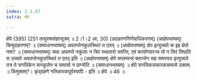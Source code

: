 ```yaml
---
index: 2.1.47
sutra: क्षेपे

---
```

 क्षेपे (395) (251 तत्पुरुषसंज्ञासूत्रम् ॥ 2।1।2 आ, 30) (उदाहरणनिर्णयाधिकरणम्) (आक्षेपभाष्यम्) किमुदाहरणम्? ॥ (समाधानभाष्यम्) अवतप्तेनकुलस्थितं त एतत् ॥ (आक्षेपभाष्यम्) क्षेप इत्युच्यते क इह क्षेपो नाम? ॥ (समाधानभाष्यम्) यथा अवतप्ते नकुलाः न चिरं स्थातारो भवन्ति, एवं कार्याण्यारभ्य यो न चिरं तिष्ठति स उच्यते अवतप्तेनकुलस्थितं त एतद् इति ॥ (आक्षेपभाष्यम्) क्षेपे सप्तम्यन्तं क्तान्तेन सह समस्यत इत्युच्यते तत्र ते सगतिकेन सनकुलेन च समासो न प्राप्नोति ॥ (समाधानभाष्यम्) ॥ क्षेपे सगतिकसकारकसमासे उक्तम् ॥ किमुक्तम्?। कृद्ग्रहणे गतिकारकपूर्वस्यापि -  इति ॥ क्षेपे ॥ 46 ॥ 
